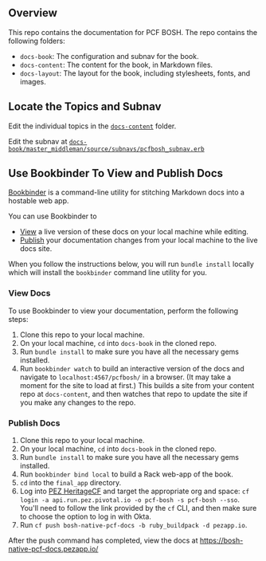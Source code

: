## <a id='overview'></a>Overview

This repo contains the documentation for PCF BOSH. The repo contains the following folders:

* `docs-book`: The configuration and subnav for the book.
* `docs-content`: The content for the book, in Markdown files.
* `docs-layout`: The layout for the book, including stylesheets, fonts, and images.

## <a id='locate'></a>Locate the Topics and Subnav

Edit the individual topics in the [`docs-content`](https://github.com/pivotal-cf/docs-pcf-bosh/blob/master/docs-content) folder.

Edit the subnav at [`docs-book/master_middleman/source/subnavs/pcfbosh_subnav.erb`](https://github.com/pivotal-cf/docs-pcf-bosh/blob/master/docs-book/master_middleman/source/subnavs/pcfbosh_subnav.erb)

## <a id='bookbinder'></a>Use Bookbinder To View and Publish Docs

[Bookbinder](https://github.com/pivotal-cf/bookbinder/blob/master/README.md) is a command-line utility for stitching Markdown docs into a hostable web app.

You can use Bookbinder to
* [View](#view) a live version of these docs on your local machine while editing.
* [Publish](#publish) your documentation changes from your local machine to the live docs site.

When you follow the instructions below, you will run `bundle install` locally which will install the `bookbinder` command line utility for you.

### <a id='view'></a> View Docs

To use Bookbinder to view your documentation, perform the following steps:

1. Clone this repo to your local machine.
1. On your local machine, `cd` into `docs-book` in the cloned repo.
1. Run `bundle install` to make sure you have all the necessary gems installed.
1. Run `bookbinder watch` to build an interactive version of the docs and navigate to `localhost:4567/pcfbosh/` in a browser. (It may take a moment for the site to load at first.) This builds a site from your content repo at `docs-content`, and then watches that repo to update the site if you make any changes to the repo.

### <a id='publish'></a> Publish Docs

1. Clone this repo to your local machine.
1. On your local machine, `cd` into `docs-book` in the cloned repo.
1. Run `bundle install` to make sure you have all the necessary gems installed.
1. Run `bookbinder bind local` to build a Rack web-app of the book.
1. `cd` into the `final_app` directory.
1. Log into [PEZ HeritageCF](https://apps.run.pez.pivotal.io) and target the appropriate org and space: `cf login -a api.run.pez.pivotal.io -o pcf-bosh -s pcf-bosh --sso`. You'll need to follow the link provided by the `cf` CLI, and then make sure to choose the option to log in with Okta.
1. Run `cf push bosh-native-pcf-docs -b ruby_buildpack -d pezapp.io`.

After the push command has completed, view the docs at https://bosh-native-pcf-docs.pezapp.io/
